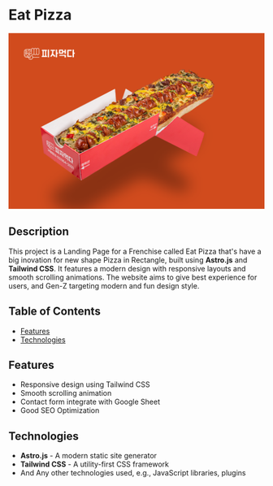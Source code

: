 # Eat Pizza

![Project Banner](./src/Assets/banner/banner.png)

## Description

This project is a Landing Page for a Frenchise called Eat Pizza that's have a big inovation for new shape Pizza in Rectangle, built using **Astro.js** and **Tailwind CSS**. It features a modern design with responsive layouts and smooth scrolling animations. The website aims to give best experience for users, and Gen-Z targeting modern and fun design style.

## Table of Contents

- [Features](#features)
- [Technologies](#technologies)

## Features

- Responsive design using Tailwind CSS
- Smooth scrolling animation
- Contact form integrate with Google Sheet
- Good SEO Optimization

## Technologies

- **Astro.js** - A modern static site generator
- **Tailwind CSS** - A utility-first CSS framework
- And Any other technologies used, e.g., JavaScript libraries, plugins
